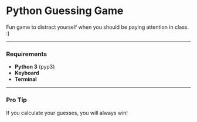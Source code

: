 # Python Guessing Game

Fun game to distract yourself when you should be paying attention in class. :)

---

### Requirements

- **Python 3** (pyp3)
- **Keyboard**
- **Terminal**

---

### Pro Tip 

If you calculate your guesses, you will always win!
